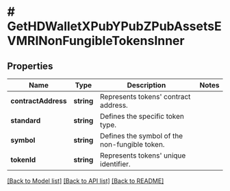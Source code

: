 # # GetHDWalletXPubYPubZPubAssetsEVMRINonFungibleTokensInner

## Properties

Name | Type | Description | Notes
------------ | ------------- | ------------- | -------------
**contractAddress** | **string** | Represents tokens&#39; contract address. |
**standard** | **string** | Defines the specific token type. |
**symbol** | **string** | Defines the symbol of the non-fungible token. |
**tokenId** | **string** | Represents tokens&#39; unique identifier. |

[[Back to Model list]](../../README.md#models) [[Back to API list]](../../README.md#endpoints) [[Back to README]](../../README.md)
